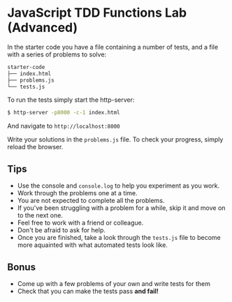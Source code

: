 # JavaScript TDD Functions Lab (Advanced)

In the starter code you have a file containing a number of tests, and a file with a series of problems to solve:

```bash
starter-code
├── index.html
├── problems.js
└── tests.js
```

To run the tests simply start the http-server:

```bash
$ http-server -p8000 -c-1 index.html
```

And navigate to `http://localhost:8000`

Write your solutions in the `problems.js` file. To check your progress, simply reload the browser.

## Tips
- Use the console and `console.log` to help you experiment as you work.
- Work through the problems one at a time.
- You are not expected to complete all the problems.
- If you've been struggling with a problem for a while, skip it and move on to the next one.
- Feel free to work with a friend or colleague.
- Don't be afraid to ask for help.
- Once you are finished, take a look through the `tests.js` file to become more aquainted with what automated tests look like.

## Bonus
- Come up with a few problems of your own and write tests for them
- Check that you can make the tests pass **and fail!**
